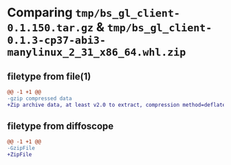 # Comparing `tmp/bs_gl_client-0.1.150.tar.gz` & `tmp/bs_gl_client-0.1.3-cp37-abi3-manylinux_2_31_x86_64.whl.zip`

## filetype from file(1)

```diff
@@ -1 +1 @@
-gzip compressed data
+Zip archive data, at least v2.0 to extract, compression method=deflate
```

## filetype from diffoscope

```diff
@@ -1 +1 @@
-GzipFile
+ZipFile
```

